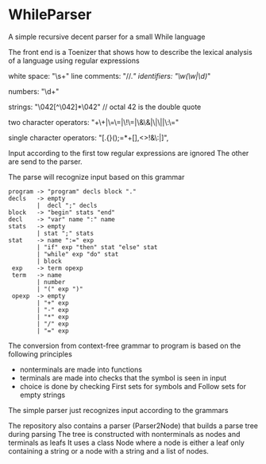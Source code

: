 # WhileParser
A simple recursive decent parser for a small While language

The front end is a Toenizer that shows how to describe the lexical analysis of a language using regular expressions

white space:                "\s+"
line comments:              "//.*"
identifiers:                "\w(\w|\d)*"

numbers:                    "\d+"

strings:                    "\\042[^\\042]*\\042"      // octal 42 is the double quote

two character operators:    "\+\\+|\\=\\=|\\!\\=|\\&\\&|\\|\\||\\:\\="

single character operators: "[\.\{\}\(\)\;\=\*\+\[\]\,\<\>\!\&\\:|]", 

Input according to the first tow regular expressions are ignored
The other are send to the parser.

The parse will recognize input based on this grammar

    program -> "program" decls block "."
    decls   -> empty
            |  decl ";" decls 
    block   -> "begin" stats "end"
    decl    -> "var" name ":" name
    stats   -> empty
            | stat ";" stats         
    stat    -> name ":=" exp
            | "if" exp "then" stat "else" stat
            | "while" exp "do" stat
            | block
     exp    -> term opexp
     term   -> name
            | number
            | "(" exp ")"
     opexp  -> empty
            | "+" exp
            | "-" exp
            | "*" exp
            | "/" exp
            | "=" exp

The conversion from context-free grammar to program is based on the following principles
- nonterminals are made into functions
 - terminals are made into checks that the symbol is seen in input 
 - choice is done by checking First sets for symbols and Follow sets for empty strings 
  

The simple parser just recognizes input according to the grammars

The repository also contains a parser (Parser2Node) that builds a parse tree during parsing
The tree is constructed with nonterminals as nodes and terminals as leafs
It uses a class Node where a node is either a leaf only containing a string 
or a node with a string and a list of nodes.
